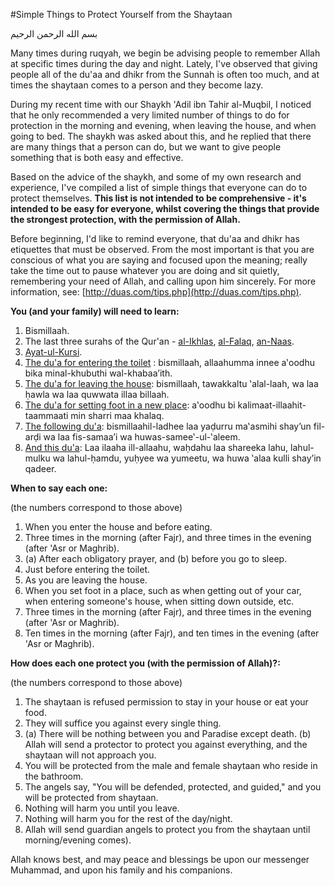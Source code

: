 [title: Simple Things to Protect Yourself from the Shaytaan - muhammadtim.com]:/
[menu: Protect Yourself]:/
[menu-locgroup: ruqyah]:/
[path: /protectys]:/
[alias: /articles/protectys]:/

#Simple Things to Protect Yourself from the Shaytaan

بسم الله الرحمن الرحيم

Many times during ruqyah, we begin be advising people to remember Allah at specific times during the day and night. Lately, I've observed that giving people all of the du'aa and dhikr from the Sunnah is often too much, and at times the shaytaan comes to a person and they become lazy.

During my recent time with our Shaykh 'Adil ibn Tahir al-Muqbil, I noticed that he only recommended a very limited number of things to do for protection in the morning and evening, when leaving the house, and when going to bed. The shaykh was asked about this, and he replied that there are many things that a person can do, but we want to give people something that is both easy and effective.

Based on the advice of the shaykh, and some of my own research and experience, I've compiled a list of simple things that everyone can do to protect themselves. **This list is not intended to be comprehensive - it's intended to be easy for everyone, whilst covering the things that provide the strongest protection, with the permission of Allah.**

Before beginning, I'd like to remind everyone, that du'aa and dhikr has etiquettes that must be observed. From the most important is that you are conscious of what you are saying and focused upon the meaning; really take the time out to pause whatever you are doing and sit quietly, remembering your need of Allah, and calling upon him sincerely. For more information, see: [http://duas.com/tips.php](http://duas.com/tips.php).


**You (and your family) will need to learn:**

1. Bismillaah.
2. The last three surahs of the Qur'an - [al-Ikhlas](http://quran.com/112), [al-Falaq](http://quran.com/113), [an-Naas](http://quran.com/114).
3. [Ayat-ul-Kursi](http://quran.com/2/255).
4. [The du'a for entering the toilet](http://duas.com/dua/154/) : bismillaah, allaahumma innee a‛oodhu bika minal-khubuthi wal-khabaa’ith.
5. [The du'a for leaving the house](http://duas.com/dua/160/): bismillaah, tawakkaltu ‛alal-laah, wa laa ḥawla wa laa quwwata illaa billaah.
6. [The du'a for setting foot in a new place](http://duas.com/dua/359/): a‛oodhu bi kalimaat-illaahit-taammaati min sharri maa khalaq.
7. [The following du'a](http://duas.com/dua/238/): bismillaahil-ladhee laa yaḍurru ma‛asmihi shay’un fil-arḍi wa laa fis-samaa’i wa huwas-samee‛-ul-‛aleem.
8. [And this du'a](http://duas.com/dua/218/): Laa ilaaha ill-allaahu, waḥdahu laa shareeka lahu, lahul-mulku wa lahul-ḥamdu, yuḥyee wa yumeetu, wa huwa ‛alaa kulli shay’in qadeer.

**When to say each one:**
 
(the numbers correspond to those above)

1. When you enter the house and before eating.
2. Three times in the morning (after Fajr), and three times in the evening (after 'Asr or Maghrib).
3. (a) After each obligatory prayer, and (b) before you go to sleep.
4. Just before entering the toilet.
5. As you are leaving the house.
6. When you set foot in a place, such as when getting out of your car, when entering someone's house, when sitting down outside, etc.
7. Three times in the morning (after Fajr), and three times in the evening (after 'Asr or Maghrib).
8. Ten times in the morning (after Fajr), and ten times in the evening (after 'Asr or Maghrib).

**How does each one protect you (with the permission of Allah)?:** 

(the numbers correspond to those above)

1. The shaytaan is refused permission to stay in your house or eat your food.
2. They will suffice you against every single thing.
3. (a) There will be nothing between you and Paradise except death. (b) Allah will send a protector to protect you against everything, and the shaytaan will not approach you.
4. You will be protected from the male and female shaytaan who reside in the bathroom.
5. The angels say, "You will be defended, protected, and guided," and you will be protected from shaytaan.
6. Nothing will harm you until you leave.
7. Nothing will harm you for the rest of the day/night.
8. Allah will send guardian angels to protect you from the shaytaan until morning/evening comes).

Allah knows best, and may peace and blessings be upon our messenger Muhammad, and upon his family and his companions.